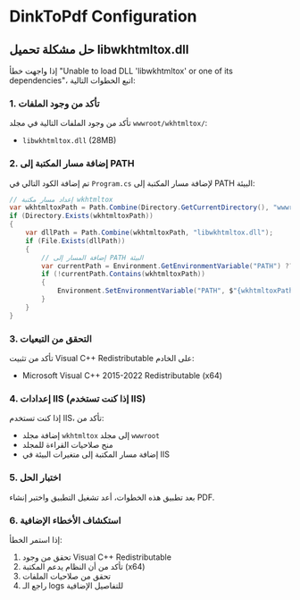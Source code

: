 # DinkToPdf Configuration

## حل مشكلة تحميل libwkhtmltox.dll

إذا واجهت خطأ "Unable to load DLL 'libwkhtmltox' or one of its dependencies"، اتبع الخطوات التالية:

### 1. تأكد من وجود الملفات

تأكد من وجود الملفات التالية في مجلد `wwwroot/wkhtmltox/`:

- `libwkhtmltox.dll` (28MB)

### 2. إضافة مسار المكتبة إلى PATH

تم إضافة الكود التالي في `Program.cs` لإضافة مسار المكتبة إلى PATH البيئة:

```csharp
// إعداد مسار مكتبة wkhtmltox
var wkhtmltoxPath = Path.Combine(Directory.GetCurrentDirectory(), "wwwroot", "wkhtmltox");
if (Directory.Exists(wkhtmltoxPath))
{
    var dllPath = Path.Combine(wkhtmltoxPath, "libwkhtmltox.dll");
    if (File.Exists(dllPath))
    {
        // إضافة المسار إلى PATH البيئة
        var currentPath = Environment.GetEnvironmentVariable("PATH") ?? "";
        if (!currentPath.Contains(wkhtmltoxPath))
        {
            Environment.SetEnvironmentVariable("PATH", $"{wkhtmltoxPath};{currentPath}");
        }
    }
}
```

### 3. التحقق من التبعيات

تأكد من تثبيت Visual C++ Redistributable على الخادم:

- Microsoft Visual C++ 2015-2022 Redistributable (x64)

### 4. إعدادات IIS (إذا كنت تستخدم IIS)

إذا كنت تستخدم IIS، تأكد من:

- إضافة مجلد `wkhtmltox` إلى مجلد `wwwroot`
- منح صلاحيات القراءة للمجلد
- إضافة مسار المكتبة إلى متغيرات البيئة في IIS

### 5. اختبار الحل

بعد تطبيق هذه الخطوات، أعد تشغيل التطبيق واختبر إنشاء PDF.

### 6. استكشاف الأخطاء الإضافية

إذا استمر الخطأ:

1. تحقق من وجود Visual C++ Redistributable
2. تأكد من أن النظام يدعم المكتبة (x64)
3. تحقق من صلاحيات الملفات
4. راجع الـ logs للتفاصيل الإضافية
